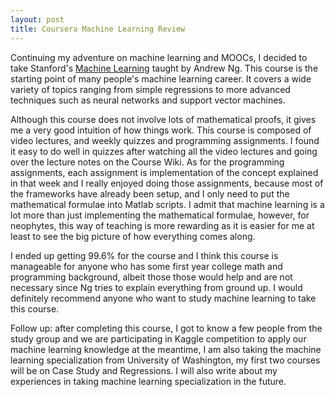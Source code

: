 ```yaml
---
layout: post
title: Coursera Machine Learning Review
---
```


Continuing my adventure on machine learning and MOOCs, I decided to take Stanford's [Machine Learning](https://www.coursera.org/learn/machine-learning/) taught by Andrew Ng. This course is the starting
point of many people's machine learning career. It covers a wide variety of topics ranging from simple regressions to more
advanced techniques such as neural networks and support vector machines.

Although this course does not involve lots of mathematical proofs, it gives me a very good intuition of how things work.
This course is composed of video lectures, and weekly quizzes and programming assignments. I found it easy to do well
in quizzes after watching all the video lectures and going over the lecture notes on the Course Wiki. As for the programming
assignments, each assignment is implementation of the concept explained in that week and I really enjoyed doing
those assignments, because most of the frameworks have already been setup, and I only need to put the mathematical formulae
into Matlab scripts. I admit that machine learning is a lot more than just implementing the mathematical formulae, however, for
neophytes, this way of teaching is more rewarding as it is easier for me at least to see the big picture of how everything comes
along.

 
I ended up getting 99.6% for the course and I think this course is manageable for anyone who has some first year college math
and programming background, albeit those those would help and are not necessary since Ng tries to explain everything from ground up.
I would definitely recommend anyone who want to study machine learning to take this course.

Follow up: after completing this course, I got to know a few people from the study group and we are participating in Kaggle competition to
apply our machine learning knowledge at the meantime, I am also taking the machine learning specialization from University of Washington,
my first two courses will be on Case Study and Regressions. I will also write about my experiences in taking machine learning specialization
in the future.

